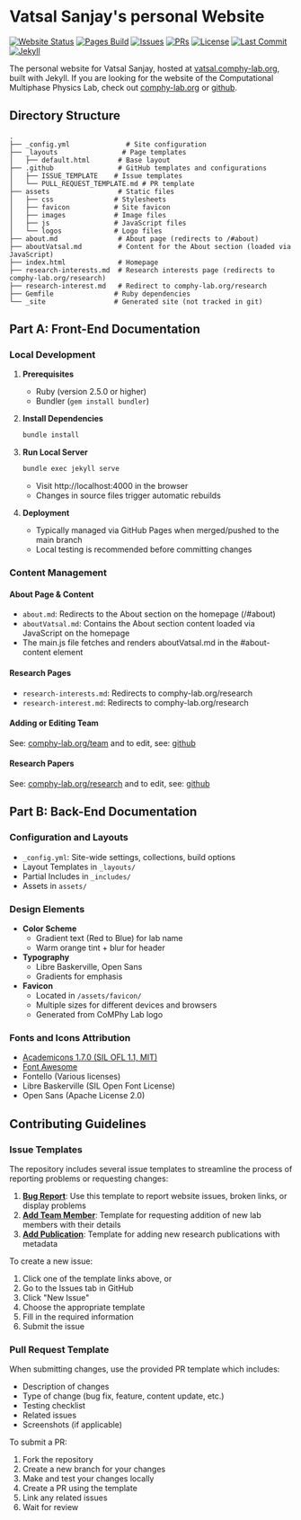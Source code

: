 # Vatsal Sanjay's personal Website

[![Website Status](https://img.shields.io/website?url=https%3A%2F%2Fvatsal.comphy-lab.org&style=flat-square&logo=github&label=Website)](https://vatsal.comphy-lab.org)
[![Pages Build](https://img.shields.io/github/actions/workflow/status/VatsalSy/VatsalSy.github.io/pages/pages-build-deployment?style=flat-square&logo=github&label=Pages)](https://github.com/VatsalSy/VatsalSy.github.io/actions/workflows/pages/pages-build-deployment)
[![Issues](https://img.shields.io/github/issues/VatsalSy/VatsalSy.github.io?style=flat-square&logo=github)](https://github.com/VatsalSy/VatsalSy.github.io/issues)
[![PRs](https://img.shields.io/github/issues-pr/VatsalSy/VatsalSy.github.io?style=flat-square&logo=github)](https://github.com/VatsalSy/VatsalSy.github.io/pulls)
[![License](https://img.shields.io/github/license/VatsalSy/VatsalSy.github.io?style=flat-square)](LICENSE)
[![Last Commit](https://img.shields.io/github/last-commit/VatsalSy/VatsalSy.github.io?style=flat-square&logo=github)](https://github.com/VatsalSy/VatsalSy.github.io/commits/main)
[![Jekyll](https://img.shields.io/badge/Jekyll-4.3.2-%23CC0000?style=flat-square&logo=jekyll)](https://jekyllrb.com/)

The personal website for Vatsal Sanjay, hosted at [vatsal.comphy-lab.org](https://vatsal.comphy-lab.org), built with Jekyll. If you are looking for the website of the Computational Multiphase Physics Lab, check out [comphy-lab.org](https://comphy-lab.org) or [github](https://github.com/comphy-lab).

## Directory Structure

```
.
├── _config.yml              # Site configuration
├── _layouts                # Page templates
│   ├── default.html       # Base layout
├── .github                # GitHub templates and configurations
│   ├── ISSUE_TEMPLATE    # Issue templates
│   └── PULL_REQUEST_TEMPLATE.md # PR template
├── assets                 # Static files
│   ├── css               # Stylesheets
│   ├── favicon           # Site favicon
│   ├── images            # Image files
│   ├── js                # JavaScript files
│   └── logos             # Logo files
├── about.md               # About page (redirects to /#about)
├── aboutVatsal.md         # Content for the About section (loaded via JavaScript)
├── index.html             # Homepage
├── research-interests.md  # Research interests page (redirects to comphy-lab.org/research)
├── research-interest.md   # Redirect to comphy-lab.org/research
├── Gemfile               # Ruby dependencies
└── _site                 # Generated site (not tracked in git)
```

## Part A: Front-End Documentation

### Local Development

1. **Prerequisites**
   - Ruby (version 2.5.0 or higher)
   - Bundler (`gem install bundler`)

2. **Install Dependencies**
   ```bash
   bundle install
   ```

3. **Run Local Server**
   ```bash
   bundle exec jekyll serve
   ```
   - Visit http://localhost:4000 in the browser
   - Changes in source files trigger automatic rebuilds

4. **Deployment**
   - Typically managed via GitHub Pages when merged/pushed to the main branch
   - Local testing is recommended before committing changes

### Content Management

#### About Page & Content
- `about.md`: Redirects to the About section on the homepage (/#about)
- `aboutVatsal.md`: Contains the About section content loaded via JavaScript on the homepage
- The main.js file fetches and renders aboutVatsal.md in the #about-content element

#### Research Pages
- `research-interests.md`: Redirects to comphy-lab.org/research
- `research-interest.md`: Redirects to comphy-lab.org/research

#### Adding or Editing Team 

See: [comphy-lab.org/team](https://comphy-lab.org/team) and to edit, see: [github](https://github.com/comphy-lab/comphy-lab.github.io)

#### Research Papers

See: [comphy-lab.org/research](https://comphy-lab.org/research) and to edit, see: [github](https://github.com/comphy-lab/comphy-lab.github.io)

## Part B: Back-End Documentation

### Configuration and Layouts
- `_config.yml`: Site-wide settings, collections, build options
- Layout Templates in `_layouts/`
- Partial Includes in `_includes/`
- Assets in `assets/`

### Design Elements
- **Color Scheme**
  - Gradient text (Red to Blue) for lab name
  - Warm orange tint + blur for header
- **Typography**
  - Libre Baskerville, Open Sans
  - Gradients for emphasis
- **Favicon**
  - Located in `/assets/favicon/`
  - Multiple sizes for different devices and browsers
  - Generated from CoMPhy Lab logo

### Fonts and Icons Attribution
- [Academicons 1.7.0 (SIL OFL 1.1, MIT)](https://jpswalsh.github.io/academicons/)
- [Font Awesome](https://fontawesome.com/)
- Fontello (Various licenses)
- Libre Baskerville (SIL Open Font License)
- Open Sans (Apache License 2.0)


## Contributing Guidelines

### Issue Templates
The repository includes several issue templates to streamline the process of reporting problems or requesting changes:

1. **[Bug Report](https://github.com/VatsalSy/VatsalSy.github.io/issues/new?template=bug_report.yml)**: Use this template to report website issues, broken links, or display problems
2. **[Add Team Member](https://github.com/VatsalSy/VatsalSy.github.io/issues/new?template=add_team_member.yml)**: Template for requesting addition of new lab members with their details
3. **[Add Publication](https://github.com/VatsalSy/VatsalSy.github.io/issues/new?template=add_publication.yml)**: Template for adding new research publications with metadata

To create a new issue:
1. Click one of the template links above, or
2. Go to the Issues tab in GitHub
3. Click "New Issue"
4. Choose the appropriate template
5. Fill in the required information
6. Submit the issue

### Pull Request Template
When submitting changes, use the provided PR template which includes:
- Description of changes
- Type of change (bug fix, feature, content update, etc.)
- Testing checklist
- Related issues
- Screenshots (if applicable)

To submit a PR:
1. Fork the repository
2. Create a new branch for your changes
3. Make and test your changes locally
4. Create a PR using the template
5. Link any related issues
6. Wait for review
